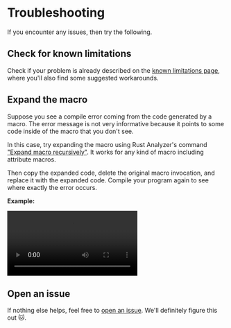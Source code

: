 # Troubleshooting

If you encounter any issues, then try the following.

## Check for known limitations

Check if your problem is already described on the [known limitations page](./troubleshooting/limitations), where you'll also find some suggested workarounds.

## Expand the macro

Suppose you see a compile error coming from the code generated by a macro. The error message is not very informative because it points to some code inside of the macro that you don't see.

In this case, try expanding the macro using Rust Analyzer's command ["Expand macro recursively"](https://rust-analyzer.github.io/manual.html#expand-macro-recursively). It works for any kind of macro including attribute macros.

Then copy the expanded code, delete the original macro invocation, and replace it with the expanded code. Compile your program again to see where exactly the error occurs.

**Example:**

<video controls src="/expand-macro-recursively.mp4" title="Title"></video>

## Open an issue

If nothing else helps, feel free to [open an issue](https://github.com/elastio/bon/issues). We'll definitely figure this out 🐱.
